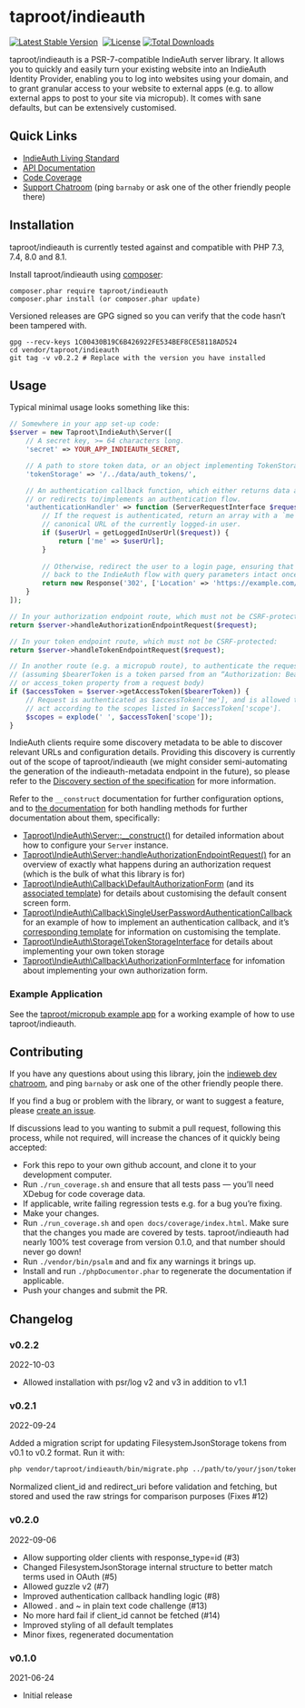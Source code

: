 # taproot/indieauth

[![Latest Stable Version](http://poser.pugx.org/taproot/indieauth/v)](https://packagist.org/packages/taproot/indieauth) <a href="https://github.com/Taproot/indieauth/actions/workflows/php.yml"><img src="https://github.com/taproot/indieauth/actions/workflows/php.yml/badge.svg?branch=main" alt="" /></a> [![License](http://poser.pugx.org/taproot/indieauth/license)](https://packagist.org/packages/taproot/indieauth) [![Total Downloads](http://poser.pugx.org/taproot/indieauth/downloads)](https://packagist.org/packages/taproot/indieauth) 

taproot/indieauth is a PSR-7-compatible IndieAuth server library. It allows you to quickly and easily turn your existing website into an IndieAuth Identity Provider, enabling you to log into websites using your domain, and to grant granular access to your website to external apps (e.g. to allow external apps to post to your site via micropub). It comes with sane defaults, but can be extensively customised.

## Quick Links

* [IndieAuth Living Standard](https://indieauth.spec.indieweb.org/)
* [API Documentation](https://taproot.github.io/indieauth/namespaces/taproot-indieauth.html)
* [Code Coverage](https://taproot.github.io/indieauth/coverage/)
* [Support Chatroom](https://chat.indieweb.org/dev/) (ping `barnaby` or ask one of the other friendly people there)

## Installation

taproot/indieauth is currently tested against and compatible with PHP 7.3, 7.4, 8.0 and 8.1.

Install taproot/indieauth using [composer](https://getcomposer.org/):

    composer.phar require taproot/indieauth
    composer.phar install (or composer.phar update)

Versioned releases are GPG signed so you can verify that the code hasn’t been tampered with.

    gpg --recv-keys 1C00430B19C6B426922FE534BEF8CE58118AD524
    cd vendor/taproot/indieauth
    git tag -v v0.2.2 # Replace with the version you have installed

## Usage

Typical minimal usage looks something like this:
    
```php
// Somewhere in your app set-up code:
$server = new Taproot\IndieAuth\Server([
	// A secret key, >= 64 characters long.
	'secret' => YOUR_APP_INDIEAUTH_SECRET,

	// A path to store token data, or an object implementing TokenStorageInterface.
	'tokenStorage' => '/../data/auth_tokens/',

	// An authentication callback function, which either returns data about the current user,
	// or redirects to/implements an authentication flow.
	'authenticationHandler' => function (ServerRequestInterface $request, string $authenticationRedirect, ?string $normalizedMeUrl) {
		// If the request is authenticated, return an array with a `me` key containing the
		// canonical URL of the currently logged-in user.
		if ($userUrl = getLoggedInUserUrl($request)) {
			return ['me' => $userUrl];
		}
		
		// Otherwise, redirect the user to a login page, ensuring that they will be redirected
		// back to the IndieAuth flow with query parameters intact once logged in.
		return new Response('302', ['Location' => 'https://example.com/login?next=' . urlencode($authenticationRedirect)]);
	}
]);

// In your authorization endpoint route, which must not be CSRF-protected:
return $server->handleAuthorizationEndpointRequest($request);

// In your token endpoint route, which must not be CSRF-protected:
return $server->handleTokenEndpointRequest($request);

// In another route (e.g. a micropub route), to authenticate the request:
// (assuming $bearerToken is a token parsed from an “Authorization: Bearer XXXXXX” header
// or access_token property from a request body)
if ($accessToken = $server->getAccessToken($bearerToken)) {
	// Request is authenticated as $accessToken['me'], and is allowed to
	// act according to the scopes listed in $accessToken['scope'].
	$scopes = explode(' ', $accessToken['scope']);
}
```

IndieAuth clients require some discovery metadata to be able to discover relevant URLs and configuration details. Providing this discovery is currently out of the scope of taproot/indieauth (we might consider semi-automating the generation of the indieauth-metadata endpoint in the future), so please refer to the [Discovery section of the specification](https://indieauth.spec.indieweb.org/#discovery) for more information.

Refer to the `__construct` documentation for further configuration options, and to [the
documentation](https://taproot.github.io/indieauth/namespaces/taproot-indieauth.html) for both handling methods for further documentation about them, specifically:

* [Taproot\IndieAuth\Server::__construct()](https://taproot.github.io/indieauth/classes/Taproot-IndieAuth-Server.html#method___construct) for detailed information about how to configure your `Server` instance.
* [Taproot\IndieAuth\Server::handleAuthorizationEndpointRequest()](https://taproot.github.io/indieauth/classes/Taproot-IndieAuth-Server.html#method_handleAuthorizationEndpointRequest) for an overview of exactly what happens during an authorization request (which is the bulk of what this library is for)
* [Taproot\IndieAuth\Callback\DefaultAuthorizationForm](https://taproot.github.io/indieauth/classes/Taproot-IndieAuth-Callback-DefaultAuthorizationForm.html) (and its [associated template](https://github.com/Taproot/indieauth/blob/main/templates/default_authorization_page.html.php)) for details about customising the default consent screen form.
* [Taproot\IndieAuth\Callback\SingleUserPasswordAuthenticationCallback](https://taproot.github.io/indieauth/classes/Taproot-IndieAuth-Callback-SingleUserPasswordAuthenticationCallback.html) for an example of how to implement an authentication callback, and it’s [corresponding template](https://github.com/Taproot/indieauth/blob/main/templates/single_user_password_authentication_form.html.php) for information on customising the template.
* [Taproot\IndieAuth\Storage\TokenStorageInterface](https://taproot.github.io/indieauth/classes/Taproot-IndieAuth-Storage-TokenStorageInterface.html) for details about implementing your own token storage
* [Taproot\IndieAuth\Callback\AuthorizationFormInterface](https://taproot.github.io/indieauth/classes/Taproot-IndieAuth-Callback-AuthorizationFormInterface.html) for infomation about implementing your own authorization form.

### Example Application

See the [taproot/micropub example app](https://github.com/Taproot/micropub-adapter/tree/main/example) for a working example of how to use taproot/indieauth.

## Contributing

If you have any questions about using this library, join the [indieweb dev chatroom](https://chat.indieweb.org/dev/), and ping `barnaby` or ask one of the other friendly people there.

If you find a bug or problem with the library, or want to suggest a feature, please [create an issue](https://github.com/Taproot/indieauth/issues/new).

If discussions lead to you wanting to submit a pull request, following this process, while not required, will increase the chances of it quickly being accepted:

* Fork this repo to your own github account, and clone it to your development computer.
* Run `./run_coverage.sh` and ensure that all tests pass — you’ll need XDebug for code coverage data.
* If applicable, write failing regression tests e.g. for a bug you’re fixing.
* Make your changes.
* Run `./run_coverage.sh` and `open docs/coverage/index.html`. Make sure that the changes you made are covered by tests. taproot/indieauth had nearly 100% test coverage from version 0.1.0, and that number should never go down!
* Run `./vendor/bin/psalm` and and fix any warnings it brings up.
* Install and run `./phpDocumentor.phar` to regenerate the documentation if applicable.
* Push your changes and submit the PR.

## Changelog

### v0.2.2
2022-10-03

* Allowed installation with psr/log v2 and v3 in addition to v1.1

### v0.2.1
2022-09-24

Added a migration script for updating FilesystemJsonStorage tokens from v0.1 to v0.2 format. Run it with:

```bash
php vendor/taproot/indieauth/bin/migrate.php ../path/to/your/json/token/storage/
```

Normalized client_id and redirect_uri before validation and fetching, but stored and used the raw strings for comparison purposes (Fixes #12)

### v0.2.0
2022-09-06
* Allow supporting older clients with response_type=id (#3)
* Changed FilesystemJsonStorage internal structure to better match terms used in OAuth (#5)
* Allowed guzzle v2 (#7)
* Improved authentication callback handling logic (#8)
* Allowed . and ~ in plain text code challenge (#13)
* No more hard fail if client_id cannot be fetched (#14)
* Improved styling of all default templates
* Minor fixes, regenerated documentation

### v0.1.0
2021-06-24
* Initial release